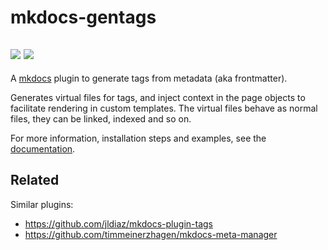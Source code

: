 # mkdocs-gentags

![](https://github.com/georgeyk/mkdocs-gentags/actions/workflows/tests.yml/badge.svg?branch=main)
![](https://github.com/georgeyk/mkdocs-gentags/actions/workflows/lint.yml/badge.svg?branch=main)
---

A [mkdocs][1] plugin to generate tags from metadata (aka frontmatter).

Generates virtual files for tags, and inject context in the page objects to
facilitate rendering in custom templates. The virtual files behave as normal
files, they can be linked, indexed and so on.

For more information, installation steps and examples, see the [documentation][2].

## Related

Similar plugins:

- https://github.com/jldiaz/mkdocs-plugin-tags
- https://github.com/timmeinerzhagen/mkdocs-meta-manager


[1]: https://www.mkdocs.org
[2]: https://georgeyk.github.io/mkdocs-gentags/
